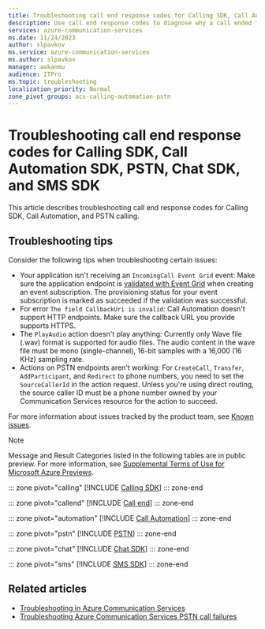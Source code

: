 ```yaml
---
title: Troubleshooting call end response codes for Calling SDK, Call Automation SDK, PSTN, Chat SDK, and SMS SDK - Azure Communication Services
description: Use call end response codes to diagnose why a call ended for Calling SDK, Call Automation SDK, PSTN, Chat SDK, and SMS SDK.
services: azure-communication-services
ms.date: 11/24/2023
author: slpavkov
ms.service: azure-communication-services
ms.author: slpavkov
manager: aakanmu
audience: ITPro
ms.topic: troubleshooting
localization_priority: Normal
zone_pivot_groups: acs-calling-automation-pstn
---
```


# Troubleshooting call end response codes for Calling SDK, Call Automation SDK, PSTN, Chat SDK, and SMS SDK

This article describes troubleshooting call end response codes for Calling SDK, Call Automation, and PSTN calling.

## Troubleshooting tips

Consider the following tips when troubleshooting certain issues: 
- Your application isn't receiving an `IncomingCall Event Grid` event: Make sure the application endpoint is [validated with Event Grid](../../../../event-grid/webhook-event-delivery.md) when creating an event subscription. The provisioning status for your event subscription is marked as succeeded if the validation was successful. 
- For error `The field CallbackUri is invalid`: Call Automation doesn't support HTTP endpoints. Make sure the callback URL you provide supports HTTPS.
- The `PlayAudio` action doesn't play anything: Currently only Wave file (.wav) format is supported for audio files. The audio content in the wave file must be mono (single-channel), 16-bit samples with a 16,000 (16 KHz) sampling rate.
- Actions on PSTN endpoints aren't working: For `CreateCall`, `Transfer`, `AddParticipant`, and `Redirect` to phone numbers, you need to set the `SourceCallerId` in the action request. Unless you're using direct routing, the source caller ID must be a phone number owned by your Communication Services resource for the action to succeed. 

For more information about issues tracked by the product team, see [Known issues](../../../concepts/known-issues.md).

> [!NOTE]
> Message and Result Categories listed in the following tables are in public preview. For more information, see [Supplemental Terms of Use for Microsoft Azure Previews](https://azure.microsoft.com/support/legal/preview-supplemental-terms/).


::: zone pivot="calling"
[!INCLUDE [Calling SDK](./includes/codes/calling-sdk.md)]
::: zone-end

::: zone pivot="callend"
[!INCLUDE [Call end](./includes/codes/call-end.md)]
::: zone-end

::: zone pivot="automation"
[!INCLUDE [Call Automation](./includes/codes/call-automation-sdk.md)]
::: zone-end

::: zone pivot="pstn"
[!INCLUDE [PSTN](./includes/codes/pstn.md)]
::: zone-end

::: zone pivot="chat"
[!INCLUDE [Chat SDK](./includes/codes/chat-sdk.md)]
::: zone-end

::: zone pivot="sms"
[!INCLUDE [SMS SDK](./includes/codes/sms-sdk.md)]
::: zone-end

## Related articles

- [Troubleshooting in Azure Communication Services](../../../concepts/troubleshooting-info.md)
- [Troubleshooting Azure Communication Services PSTN call failures](../../../concepts/telephony/troubleshooting-pstn-call-failures.md)